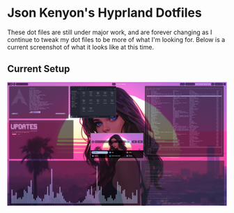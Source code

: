 # Json Kenyon's Hyprland Dotfiles

These dot files are still under major work, and are forever changing as I continue to tweak my dot files to be more of what I'm looking for.  Below is a current screenshot of what it looks like at this time. 


## Current Setup
![Current](https://github.com/jsonkenyon/Hyprland-Dots/blob/main/screenshot.jpg?raw=true)
